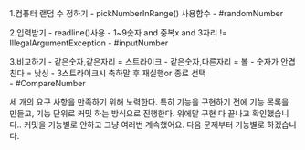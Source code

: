 1.컴퓨터 랜덤 수 정하기 
    - pickNumberInRange() 사용함수
    - #randomNumber

2.입력받기 
    - readline()사용
    - 1~9숫자 and 중복x and 3자리 != IllegalArgumentException
    - #inputNumber

3.비교하기 
    - 같은숫자,같은자리 = 스트라이크
    - 같은숫자,다른자리 = 볼 
    - 숫자가 안겹친다 = 낫싱
    - 3스트라이크시 축하말 후 재실행or 종료 선택  
    - #CompareNumber


세 개의 요구 사항을 만족하기 위해 노력한다. 특히 기능을 구현하기 전에 기능 목록을 만들고, 기능 단위로 커밋 하는 방식으로 진행한다.
위에말 구현 다 끝나고 확인했습니다.. 커밋을 기능별로 안하고 그냥 여러번 계속했어요. 다음 문제부터 기능별로 하겠습니다.

